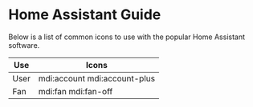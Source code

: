 # Home Assistant Guide

Below is a list of common icons to use with the popular Home Assistant software.

| Use        | Icons |
|------------|-------|
| User       | mdi:account mdi:account-plus |
| Fan        | mdi:fan mdi:fan-off |

